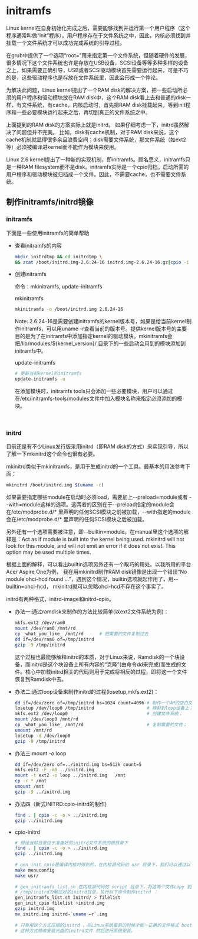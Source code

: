 # initramfs

Linux kernel在自身初始化完成之后，需要能够找到并运行第一个用户程序（这个程序通常叫做“init”程序）。用户程序存在于文件系统之中，因此，内核必须找到并挂载一个文件系统才可以成功完成系统的引导过程。

在grub中提供了一个选项“root=”用来指定第一个文件系统，但随着硬件的发展，很多情况下这个文件系统也许是存放在USB设备，SCSI设备等等多种多样的设备之上，如果需要正确引导，USB或者SCSI驱动模块首先需要运行起来，可是不巧的是，这些驱动程序也是存放在文件系统里，因此会形成一个悖论。

为解决此问题，Linux kernel提出了一个RAM disk的解决方案，把一些启动所必须的用户程序和驱动模块放在RAM  disk中，这个RAM disk看上去和普通的disk一样，有文件系统，有cache，内核启动时，首先把RAM  disk挂载起来，等到init程序和一些必要模块运行起来之后，再切到真正的文件系统之中。

上面提到的RAM disk的方案实际上就是initrd。 如果仔细考虑一下，initrd虽然解决了问题但并不完美。  比如，disk有cache机制，对于RAM  disk来说，这个cache机制就显得很多余且浪费空间；disk需要文件系统，那文件系统（如ext2等）必须被编译进kernel而不能作为模块来使用。

Linux 2.6 kernel提出了一种新的实现机制，即initramfs。顾名思义，initramfs只是一种RAM  filesystem而不是disk。initramfs实际是一个cpio归档，启动所需的用户程序和驱动模块被归档成一个文件。因此，不需要cache，也不需要文件系统。

## 制作initramfs/initrd镜像

### initramfs

下面是一些使用initramfs的简单帮助

* 查看initramfs的内容

  ```bash
  mkdir initrdtmp && cd initrdtmp \
  && zcat /boot/initrd.img-2.6.24-16 initrd.img-2.6.24-16.gz|cpio -i --make-directories
  ```
* 创建initramfs

  命令：mkinitramfs, update-initramfs

  mkinitramfs

  ```bash
  mkinitramfs -o /boot/initrd.img 2.6.24-16
  ```

  Note: 2.6.24-16是需要创建initramfs的kernel版本号，如果是给当前kernel制作initramfs，可以用uname -r查看当前的版本号。提供kernel版本号的主要目的是为了在initramfs中添加指定kernel的驱动模块。mkinitramfs会把/lib/modules/${kernel\_version}/ 目录下的一些启动会用到的模块添加到initramfs中。

  update-initramfs

  ```bash
  # 更新当前kernel的initramfs
  update-initramfs -u
  ```

  在添加模块时，initramfs tools只会添加一些必要模块，用户可以通过在/etc/initramfs-tools/modules文件中加入模块名称来指定必须添加的模块。

‍

### initrd

目前还是有不少Linux发行版采用initrd（即RAM disk的方式）来实现引导，所以了解一下mkinitrd这个命令也很有必要。

mkinitrd类似于mkinitramfs，是用于生成initrd的一个工具。最基本的用法参考下面：

```bash
mkinitrd /boot/initrd.img $(uname -r)
```

如果需要指定哪些module在启动时必须load，需要加上--preload=module或者 --with=module这样的选项。这两者的区别在于--preload指定的module会在/etc/modprobe.d/\* 里声明的任何SCSI模块之前被加载，--with指定的module会在/etc/modprobe.d/\* 里声明的任何SCSI模块之后被加载。

另外还有一个选项需要被注意，即--builtin=module。在manual里这个选项的解释是：Act as if module is built into the kernel being used. mkinitrd will not look for this module, and will not emit an error if it does not exist. This option may be used multiple times.

根据上面的解释，可以看出builtin选项另外还有一个取巧的用处。以我所用的平台Acer Aspire One为例， 我在用mkinitrd制作RAM disk镜像是出现一个错误“No module ohci-hcd found ...”，遇到这个情况，builtin选项就起作用了，用--builtin=ohci-hcd， mkinitrd就可以忽略ohci-hcd不存在这个事实了。

initrd有两种格式，initrd-image和initrd-cpio。

* 办法一:通过ramdisk来制作的方法比较简单(以ext2文件系统为例)：

  ```bash
  mkfs.ext2 /dev/ram0
  mount /dev/ram0 /mnt/rd
  cp _what_you_like_ /mnt/rd      # 把需要的文件复制过去
  dd if=/dev/ram0 of=/tmp/initrd
  gzip -9 /tmp/initrd
  ```

  这个过程也最能够解释initrd的本质，对于Linux来说，Ramdisk的一个块设备，而initrd是这个块设备上所有内容的“克隆”(由命令dd来完成)而生成的文件。核心中加载initrd相关的代码则用于完成将相反的过程，即将这一个文件恢复到Ramdisk中去。

* 办法二:通过loop设备来制作initrd的过程(losetup,mkfs.ext2)：

  ```bash
  dd if=/dev/zero of=/tmp/initrd bs=1024 count=4096 # 制作一个4M的空白文件
  losetup /dev/loop0 /tmp/initrd                    # 映射到loop设备上；
  mkfs.ext2 /dev/loop0                              # 创建文件系统；
  mount /dev/loop0 /mnt/rd
  cp _what_you_like_ /mnt/rd                        # 复制需要的文件；
  umount /mnt/rd
  losetup -d /dev/loop0
  gzip -9 /tmp/initrd
  ```
* 办法三:mount -o loop

  ```bash
  dd if=/dev/zero of=../initrd.img bs=512k count=5
  mkfs.ext2 -F -m0 ../initrd.img
  mount -t ext2 -o loop ../initrd.img   /mnt
  cp -r * /mnt
  umount /mnt
  gzip -9 ../initrd.img
  ```
* 办法四（新式INITRD:cpio-initrd的制作)

  ```bash
  find . | cpio -c -o > ../initrd.img
  gzip ../initrd.img
  ```
* cpio-initrd

  ```bash
  # 假设当前目录位于准备好的initrd文件系统的根目录下
  find . | cpio -c -o > ../initrd.img
  gzip ../initrd.img
   
  # gen_init_cpio是编译内核时得到的，在内核源代码的 usr 目录下，我们可以通过以下步骤获取它，进入内核源代码 执行：
  make menuconfig
  make usr/
   
  # gen_initramfs_list.sh 在内核源代码的 script 目录下，将这两个文件copy 到/tmp 目录下，
  # /tmp/initrd为解压好的initrd目录，执行以下命令制作initrd ：
  gen_initramfs_list.sh initrd/ > filelist
  gen_init_cpio filelist >initrd.img
  gzip initrd.img
  mv initrd.img initrd-`uname –r`.img
   
  # 只有用这个方式压缩的initrd ，在Linux系统重启的时候才能一正确的文件格式 boot 起来，也可以用
  # 这种方式修改安装光盘的initrd文件 然后进行系统安装。
  ```
